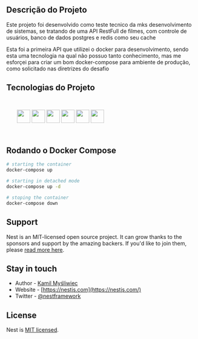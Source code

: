 

## Descrição do Projeto

<p style="text-align: left">Este projeto foi desenvolvido como teste tecnico da mks desenvolvimento de sistemas, se tratando de uma API
RestFull de filmes, com controle de usuários, banco de dados postgres e redis como seu cache</p>

<p style="text-align: left">Esta foi a primeira API que utilizei o docker para desenvolvimento, sendo esta uma tecnologia na qual não possuo tanto conhecimento, mas me esforçei para criar um bom docker-compose para ambiente de produção, como solicitado nas diretrizes do desafio</p>

## Tecnologias do Projeto

<div style="display: inline-block; margin: 2em">
  <img src="https://cdn.jsdelivr.net/gh/devicons/devicon@latest/icons/typescript/typescript-original.svg" height="35" width="35"/>
  <img src="https://cdn.jsdelivr.net/gh/devicons/devicon@latest/icons/redis/redis-original.svg" height="35" width="35" />
  <img src="https://cdn.jsdelivr.net/gh/devicons/devicon@latest/icons/nestjs/nestjs-original.svg" height="35" width="35" />
  <img src="https://cdn.jsdelivr.net/gh/devicons/devicon@latest/icons/postgresql/postgresql-original.svg" height="35" width="35"/>
  <img src="https://cdn.jsdelivr.net/gh/devicons/devicon@latest/icons/docker/docker-original.svg" height="35" width="35" />
  <img src="https://cdn.jsdelivr.net/gh/devicons/devicon@latest/icons/swagger/swagger-original.svg" height="35" width="35" />               
</div>

## Rodando o Docker Compose

```bash
# starting the container
docker-compose up

# starting in detached mode
docker-compose up -d

# stoping the container
docker-compose down
```

## Support

Nest is an MIT-licensed open source project. It can grow thanks to the sponsors and support by the amazing backers. If you'd like to join them, please [read more here](https://docs.nestjs.com/support).

## Stay in touch

- Author - [Kamil Myśliwiec](https://kamilmysliwiec.com)
- Website - [https://nestjs.com](https://nestjs.com/)
- Twitter - [@nestframework](https://twitter.com/nestframework)

## License

Nest is [MIT licensed](LICENSE).
